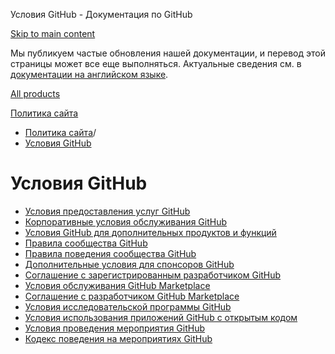 Условия GitHub - Документация по GitHub

[Skip to main content](#main-content)

Мы публикуем частые обновления нашей документации, и перевод этой страницы может все еще выполняться. Актуальные сведения см. в [документации на английском языке](/en).

[All products](/ru)

[Политика сайта](/ru/site-policy)

* [Политика сайта](/ru/site-policy)/
* [Условия GitHub](/ru/site-policy/github-terms)

Условия GitHub
==========

* [Условия предоставления услуг GitHub](/ru/site-policy/github-terms/github-terms-of-service)
* [Корпоративные условия обслуживания GitHub](/ru/site-policy/github-terms/github-corporate-terms-of-service)
* [Условия GitHub для дополнительных продуктов и функций](/ru/site-policy/github-terms/github-terms-for-additional-products-and-features)
* [Правила сообщества GitHub](/ru/site-policy/github-terms/github-community-guidelines)
* [Правила поведения сообщества GitHub](/ru/site-policy/github-terms/github-community-code-of-conduct)
* [Дополнительные условия для спонсоров GitHub](/ru/site-policy/github-terms/github-sponsors-additional-terms)
* [Соглашение с зарегистрированным разработчиком GitHub](/ru/site-policy/github-terms/github-registered-developer-agreement)
* [Условия обслуживания GitHub Marketplace](/ru/site-policy/github-terms/github-marketplace-terms-of-service)
* [Соглашение с разработчиком GitHub Marketplace](/ru/site-policy/github-terms/github-marketplace-developer-agreement)
* [Условия исследовательской программы GitHub](/ru/site-policy/github-terms/github-research-program-terms)
* [Условия использования приложений GitHub с открытым кодом](/ru/site-policy/github-terms/github-open-source-applications-terms-and-conditions)
* [Условия проведения мероприятия GitHub](/ru/site-policy/github-terms/github-event-terms)
* [Кодекс поведения на мероприятиях GitHub](/ru/site-policy/github-terms/github-event-code-of-conduct)
